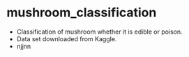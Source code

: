 # mushroom_classification
- Classification of mushroom whether it is edible or poison.
- Data set downloaded from Kaggle.
- njjnn


